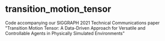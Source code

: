 # transition_motion_tensor
Code accompanying our SIGGRAPH 2021 Technical Communications paper "Transition Motion Tensor: A Data-Driven Approach for Versatile and Controllable Agents in Physically Simulated Environments"
